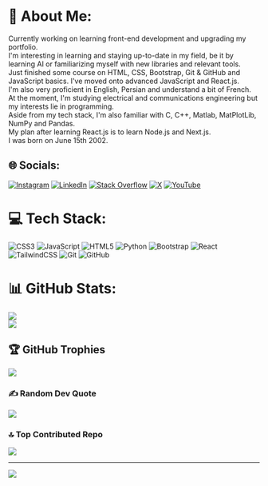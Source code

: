 # 💫 About Me:
Currently working on learning front-end development and upgrading my portfolio.<br>I'm interesting in learning and staying up-to-date in my field, be it by learning AI or familiarizing myself with new libraries and relevant tools.<br>Just finished some course on HTML, CSS, Bootstrap, Git & GitHub and JavaScript basics. I've moved onto advanced JavaScript and React.js.<br>I'm also very proficient in English, Persian and understand a bit of French.<br>At the moment, I'm studying electrical and communications engineering but my interests lie in programming.<br>Aside from my tech stack, I'm also familiar with C, C++, Matlab, MatPlotLib, NumPy and Pandas.<br>My plan after learning React.js is to learn Node.js and Next.js.<br>I was born on June 15th 2002.


## 🌐 Socials:
[![Instagram](https://img.shields.io/badge/Instagram-%23E4405F.svg?logo=Instagram&logoColor=white)](https://instagram.com/Sohaib.Bahrami) [![LinkedIn](https://img.shields.io/badge/LinkedIn-%230077B5.svg?logo=linkedin&logoColor=white)](https://linkedin.com/in/sohaib-bahrami) [![Stack Overflow](https://img.shields.io/badge/-Stackoverflow-FE7A16?logo=stack-overflow&logoColor=white)](https://stackoverflow.com/users/26970319) [![X](https://img.shields.io/badge/X-black.svg?logo=X&logoColor=white)](https://x.com/ItsMistaMono) [![YouTube](https://img.shields.io/badge/YouTube-%23FF0000.svg?logo=YouTube&logoColor=white)](https://youtube.com/@ItsMonogon) 

# 💻 Tech Stack:
![CSS3](https://img.shields.io/badge/css3-%231572B6.svg?style=flat-square&logo=css3&logoColor=white) ![JavaScript](https://img.shields.io/badge/javascript-%23323330.svg?style=flat-square&logo=javascript&logoColor=%23F7DF1E) ![HTML5](https://img.shields.io/badge/html5-%23E34F26.svg?style=flat-square&logo=html5&logoColor=white) ![Python](https://img.shields.io/badge/python-3670A0?style=flat-square&logo=python&logoColor=ffdd54) ![Bootstrap](https://img.shields.io/badge/bootstrap-%238511FA.svg?style=flat-square&logo=bootstrap&logoColor=white) ![React](https://img.shields.io/badge/react-%2320232a.svg?style=flat-square&logo=react&logoColor=%2361DAFB) ![TailwindCSS](https://img.shields.io/badge/tailwindcss-%2338B2AC.svg?style=flat-square&logo=tailwind-css&logoColor=white) ![Git](https://img.shields.io/badge/git-%23F05033.svg?style=flat-square&logo=git&logoColor=white) ![GitHub](https://img.shields.io/badge/github-%23121011.svg?style=flat-square&logo=github&logoColor=white)
# 📊 GitHub Stats:
![](https://github-readme-streak-stats.herokuapp.com/?user=SohaibBahrami&theme=dark&hide_border=false)<br/>
![](https://github-readme-stats.vercel.app/api/top-langs/?username=SohaibBahrami&theme=dark&hide_border=false&include_all_commits=true&count_private=true&layout=compact)

## 🏆 GitHub Trophies
![](https://github-profile-trophy.vercel.app/?username=SohaibBahrami&theme=radical&no-frame=false&no-bg=false&margin-w=4)

### ✍️ Random Dev Quote
![](https://quotes-github-readme.vercel.app/api?type=horizontal&theme=radical)

### 🔝 Top Contributed Repo
![](https://github-contributor-stats.vercel.app/api?username=SohaibBahrami&limit=5&theme=github_dark&combine_all_yearly_contributions=true)

---
[![](https://visitcount.itsvg.in/api?id=SohaibBahrami&icon=10&color=13)](https://visitcount.itsvg.in)

<!-- Proudly created with GPRM ( https://gprm.itsvg.in ) -->
